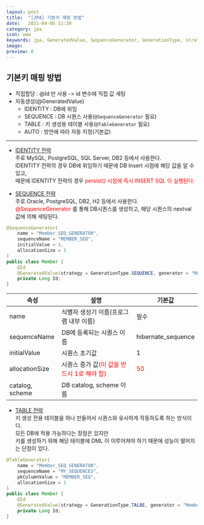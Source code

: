 ```yaml
---
layout: post
title:  "[JPA] 기본키 매핑 방법"
date:   2021-04-06 11:30
category: jpa
icon: www
keywords: jpa, GeneratedValue, SequenceGenerator, GenerationType, strategy
image: 
preview: 0
---
```


## 기본키 매핑 방법

- 직접할당 : @Id 만 사용 -> id 변수에 직접 값 세팅
- 자동생성(@GeneratedValue)
  - IDENTITY : DB에 위임
  - SEQUENCE : DB 시퀀스 사용(`@SequenceGenerator` 필요)
  - TABLE : 키 생성용 테이블 사용(`@TableGenerator` 필요)
  - AUTO : 방언에 따라 자동 지정(기본값)


---

- <u>IDENTITY 전략</u><br>
주로 MySQL, PostgreSQL, SQL Server, DB2 등에서 사용한다.<br>
IDENTITY 전략의 경우 DB에 위임하기 때문에 DB Insert 시점에 해당 값을 알 수 있고,<br>
때문에 IDENTITY 전략의 경우 <span style="color:red">persist() 시점에 즉시 INSERT SQL 이 실행된다.</span>

- <u>SEQUENCE 전략</u><br>
주로 Oracle, PostgreSQL, DB2, H2 등에서 사용한다.<br>
<span style="color:red">@SequenceGenerator</span> 를 통해 DB시퀀스를 생성하고, 해당 시퀀스의 nextval 값에 의해 세팅된다.

```java
@SequenceGenerator(
    name = "Member_SEQ_GENERATOR",
    sequenceName = "MEMBER_SEQ",
    initialValue = 1,
    allocationSize = 1
)
public class Member {
    @Id
    @GeneratedValue(strategy = GenerationType.SEQUENCE, generator = "Member_SEQ_GENERATOR")
    private Long Id;
}
```

|속성|설명|기본값|
|---|---|---|
|name|식별자 생성기 이름(프로그램 내부 이름)|필수
|sequenceName|DB에 등록되는 시퀀스 이름|hibernate_sequence
|initialValue|시퀀스 초기값|1|
|allocationSize|시퀀스 증가 값<span style="color:red">(이 값을 반드시 1로 해야 함)</span>|<span style="color:red">50</span>
|catalog, scheme|DB catalog, scheme 이름|


- <u>TABLE 전략</u><br>
키 생성 전용 테이블을 하나 만들어서 시퀀스와 유사하게 작동하도록 하는 방식이다.<br>
모든 DB에 적용 가능하다는 장점은 있지만<br>
키를 생성하기 위해 해당 테이블에 DML 이 이루어져야 하기 때문에 성능이 떨어지는 단점이 있다.

```java
@TableGenerator(
    name = "Member_SEQ_GENERATOR",
    sequenceName = "MY_SEQUENCES",
    pkColumnValue = "MEMBER_SEQ",
    allocationSize = 1
)
public class Member {
    @Id
    @GeneratedValue(strategy = GenerationType.TALBE, generator = "Member_SEQ_GENERATOR")
    private Long Id;
}
```